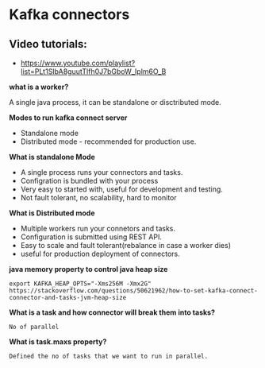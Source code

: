 # Kafka connectors

## Video tutorials:
* https://www.youtube.com/playlist?list=PLt1SIbA8guutTlfh0J7bGboW_Iplm6O_B

**what is a worker?**

 A single java process, it can be standalone or disctributed mode.

**Modes to run kafka connect server**

* Standalone mode
* Distributed mode - recommended for production use.

**What is standalone Mode**

* A single process runs your connectors and tasks.
* Configration is bundled with your process
* Very easy to started with, useful for development and testing.
* Not fault tolerant, no scalability, hard to monitor

**What is Distributed mode**

* Multiple workers run your connetors and tasks.
* Configuration is submitted using REST API.
* Easy to scale and fault tolerant(rebalance in case a worker dies)
* useful for production deployment of connectors.

**java memory property to control java heap size**

    export KAFKA_HEAP_OPTS="-Xms256M -Xmx2G"
    https://stackoverflow.com/questions/50621962/how-to-set-kafka-connect-connector-and-tasks-jvm-heap-size

**What is a task and how connector will break them into tasks?**

    No of parallel

**What is task.maxs property?**
    
    Defined the no of tasks that we want to run in parallel.
